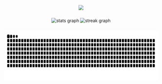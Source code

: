 
<h1 align="center">
  <a href="https://git.io/typing-svg">
    <img src="https://readme-typing-svg.herokuapp.com/?lines=Hello,+There!+👋;This+is+Melissa...;Nice+to+meet+you!&center=true&size=30">
  </a>
</h1>

<div align="center">
  <img src="https://github-readme-stats.vercel.app/api?username=melissacorrealima&hide_title=false&hide_rank=true&show_icons=true&include_all_commits=true&count_private=true&disable_animations=false&theme=radical&locale=en&hide_border=false&custom_title=My%20Stats" height="164" alt="stats graph"  />
  <img src="https://streak-stats.demolab.com?user=melissacorrealima&locale=en&mode=daily&theme=radical&hide_border=false&border_radius=5" height="164" alt="streak graph"  />
</div>
 
###
 
<div align="center">
<img height="164" src="https://raw.githubusercontent.com/melissacorrealima/melissacorrealima/output/snake.svg" alt="Snake animation" />

###
